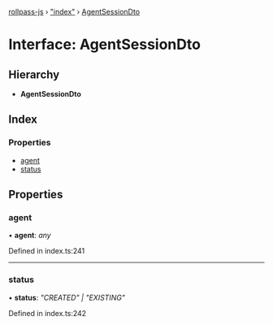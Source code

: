 [rollpass-js](../README.md) › ["index"](../modules/_index_.md) › [AgentSessionDto](_index_.agentsessiondto.md)

# Interface: AgentSessionDto

## Hierarchy

* **AgentSessionDto**

## Index

### Properties

* [agent](_index_.agentsessiondto.md#agent)
* [status](_index_.agentsessiondto.md#status)

## Properties

###  agent

• **agent**: *any*

Defined in index.ts:241

___

###  status

• **status**: *"CREATED" | "EXISTING"*

Defined in index.ts:242
